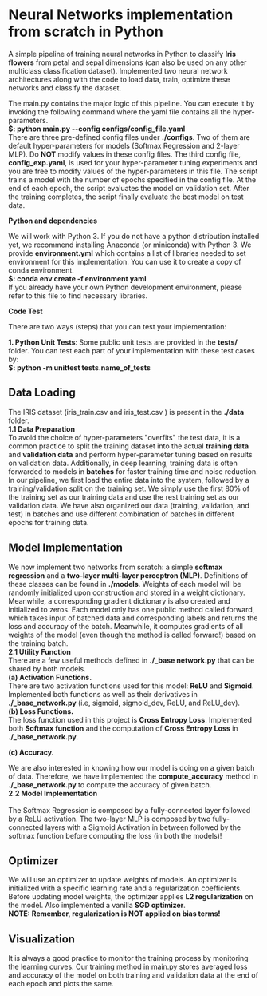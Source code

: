 # Neural Networks implementation from scratch in Python
A simple pipeline of training neural networks in Python to classify **Iris flowers** from petal and sepal dimensions (can also be used on any other multiclass classification dataset). Implemented two neural network architectures along with the code to load data, train, optimize these networks and classify the dataset.

The main.py contains the major logic of this pipeline. You can execute it by invoking the following command where the yaml file contains all the hyper-parameters. 
<br>
**$: python main.py --config configs/config_file.yaml**
<br>
There are three pre-defined config files under **./configs**. Two of them are default hyper-parameters for models (Softmax Regression and 2-layer MLP). 
Do **NOT** modify values in these config files. The third config file, **config_exp.yaml**, is used for your hyper-parameter tuning experiments and you are 
free to modify values of the hyper-parameters in this file. The script trains a model with the number of epochs specified in the config file. 
At the end of each epoch, the script evaluates the model on validation set. After the training completes, the script finally evaluate the best model on test data. 

**Python and dependencies** <br>

We will work with Python 3. If you do not have a python distribution installed yet, 
we recommend installing Anaconda (or miniconda) with Python 3. We provide **environment.yml** which contains a list of libraries needed to set environment 
for this implementation. You can use it to create a copy of conda environment. <br>
**$: conda env create -f environment yaml**
<br>
If you already have your own Python development environment, please refer to this file to find necessary libraries.
<br>

**Code Test** <br>

There are two ways (steps) that you can test your implementation:

**1. Python Unit Tests**: Some public unit tests are provided in the **tests/** folder. 
You can test each part of your implementation with these test cases by: <br>
**$: python -m unittest tests.name_of_tests** 

## Data Loading

The IRIS dataset (iris_train.csv and iris_test.csv ) is present in the **./data** folder. 
<br>
**1.1 Data Preparation** 
<br>
To avoid the choice of hyper-parameters "overfits" the test data, 
it is a common practice to split the training dataset into the actual **training data** and **validation data** 
and perform hyper-parameter tuning based on results on validation data. 
Additionally, in deep learning, training data is often forwarded to models in **batches** for faster training time and noise reduction.
<br>
In our pipeline, we first load the entire data into the system, followed by a training/validation split on the training set. 
We simply use the first 80% of the training set as our training data and use the rest training set as our validation data. 
We have also organized our data (training, validation, and test) in batches and use different combination of batches
in different epochs for training data. 

## Model Implementation 

We now implement two networks from scratch: a simple **softmax regression** and a **two-layer multi-layer perceptron (MLP)**. 
Definitions of these classes can be found in **./models**. Weights of each model will be randomly initialized upon construction and stored in a weight dictionary. 
Meanwhile, a corresponding gradient dictionary is also created and initialized to zeros. 
Each model only has one public method called forward, which takes input of batched data and corresponding labels and returns the loss and accuracy of the batch.
Meanwhile, it computes gradients of all weights of the model (even though the method is called forward!) based on the training batch. 
<br>
**2.1 Utility Function** 
<br>
There are a few useful methods defined in **./_base network.py** that can be shared by both models. <br>
**(a) Activation Functions.** <br>
There are two activation functions used for this model: **ReLU** and **Sigmoid**. 
Implemented both functions as well as their derivatives in **./_base_network.py** (i.e, sigmoid, sigmoid_dev, ReLU, and ReLU_dev). 
<br>
**(b) Loss Functions.** 
<br>
The loss function used in this project is **Cross Entropy Loss**. 
Implemented both **Softmax function** and the computation of **Cross Entropy Loss** in **./_base_network.py**. <br>

**(c) Accuracy.** <br> 

We are also interested in knowing how our model is doing on a given batch of data. 
Therefore, we have implemented the **compute_accuracy** method in **./_base_network.py** to compute the accuracy of given batch. 
<br>
**2.2 Model Implementation**  
<br> 
The Softmax Regression is composed by a fully-connected layer followed by a ReLU activation. 
The two-layer MLP is composed by two fully-connected layers with a Sigmoid Activation in between 
followed by the softmax function before computing the loss (in both the models)! 
<br>

## Optimizer 

We will use an optimizer to update weights of models. An optimizer is initialized with a specific learning rate and a regularization coefficients. 
Before updating model weights, the optimizer applies **L2 regularization** on the model. Also implemented a vanilla **SGD optimizer**. 
<br>**NOTE: Remember, regularization is NOT applied on bias terms!**

## Visualization 
It is always a good practice to monitor the training process by monitoring the learning curves.
Our training method in main.py stores averaged loss and accuracy of the model on both training and validation data at the end 
of each epoch and plots the same.
<br>

